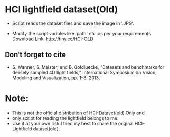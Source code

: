 # HCI lightfield dataset(Old)
 * Script reads the dataset files  and save the image in '.JPG'. 
 
 *  Modify the script varibles like 'path'  etc. as per your requirements
Download Link: http://tiny.cc/HCI-OLD

## Don't forget to cite 
 * S. Wanner, S. Meister, and B. Goldluecke, "Datasets and benchmarks for densely sampled 4D light fields," International Symposium on Vision, Modeling and Visualization, pp. 1–8, 2013.

# Note:
  * This is not the official distribution of HCI-Dataset(old).Only and 
  * only script for  reading the lightfield belongs to me.
  * Use it at your own risk.I tried my best to share the original HCI- Lightfield dataset(old).
  
  
  
  
